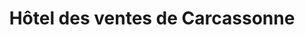 ---
title: "Hôtel des ventes de Carcassonne"
url: /carcassonne/hotel-des-ventes-de-carcassonne/
shop: Antiquitäten
---